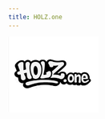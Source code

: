```yaml
---
title: HOLZ.one
---
```

<img alt='HOLZ.ONE' src='./image/logo2.jpeg' style="height:150px; width: 180px" />
